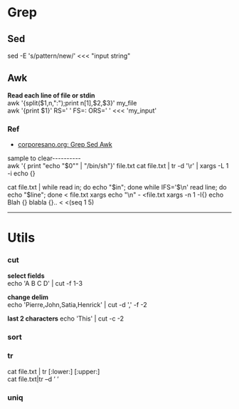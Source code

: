 Grep
===

Sed
---
sed -E 's/pattern/new/' <<< "input string"

Awk
---
**Read each line of file or stdin**  
awk '{split($1,n,":");print n[1],$2,$3}' my_file  
awk '{print $1}' RS=' ' FS=: ORS=' ' <<< 'my_input'  

### Ref
* [corporesano.org: Grep Sed Awk](http://www.corporesano.org/doc-site/grepawksed.html)

sample to clear----------  
awk '{ print "echo "$0"" | "/bin/sh"}' file.txt
cat file.txt | tr -d '\r' | xargs -L 1 -i echo {}

cat file.txt | while read in; do echo "$in"; done
while IFS='$\n' read line; do echo "$line"; done < file.txt
xargs echo "\n" - <file.txt
xargs -n 1 -I{} echo Blah {} blabla {}.. < <(seq 1 5)

---
# Utils
### cut
**select fields**  
echo 'A B C D' | cut -f 1-3  

**change delim**  
echo 'Pierre,John,Satia,Henrick' | cut -d ',' -f -2

**last 2 characters** 
echo 'This' | cut -c -2

### sort

### tr
cat file.txt | tr [:lower:] [:upper:]  
cat file.txt|tr –d ’ ’

### uniq
